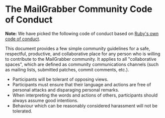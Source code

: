 # The MailGrabber Community Code of Conduct

**Note:** We have picked the following code of conduct based on [Ruby's own code of conduct](https://www.ruby-lang.org/en/conduct/).

This document provides a few simple community guidelines for a safe, respectful,
productive, and collaborative place for any person who is willing to contribute
to the MailGrabber community. It applies to all "collaborative spaces", which are
defined as community communications channels (such as mailing lists, submitted
patches, commit comments, etc.).

* Participants will be tolerant of opposing views.
* Participants must ensure that their language and actions are free of personal attacks and disparaging personal remarks.
* When interpreting the words and actions of others, participants should always assume good intentions.
* Behaviour which can be reasonably considered harassment will not be tolerated.
